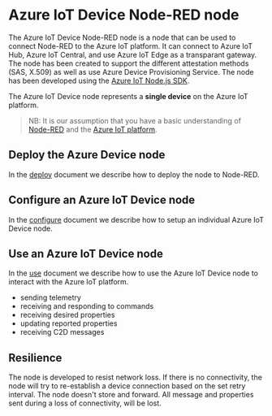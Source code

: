 # Azure IoT Device Node-RED node
The Azure IoT Device Node-RED node is a node that can be used to connect Node-RED to the Azure IoT platform. It can connect to Azure IoT Hub, Azure IoT Central, and use Azure IoT Edge as a transparant gateway. The node has been created to support the different attestation methods (SAS, X.509) as well as use Azure Device Provisioning Service. The node has been developed using the [Azure IoT Node.js SDK](https://github.com/Azure/azure-iot-sdk-node/).

The Azure IoT Device node represents a **single device** on the Azure IoT platform. 

> NB: It is our assumption that you have a basic understanding of [Node-RED](https://nodered.org/) and the [Azure IoT platform](https://azure.microsoft.com/en-us/product-categories/iot/).

## Deploy the Azure Device node
In the [deploy](https://github.com/iotblackbelt/node-red-contrib-azure-iot-device/blob/master/DEPLOY.md) document we describe how to deploy the node to Node-RED.

## Configure an Azure IoT Device node
In the [configure](https://github.com/iotblackbelt/node-red-contrib-azure-iot-device/blob/master/CONFIGURE.md) document we describe how to setup an individual Azure IoT Device node.

## Use an Azure IoT Device node
In the [use](https://github.com/iotblackbelt/node-red-contrib-azure-iot-device/blob/master/USE.md) document we describe how to use the Azure IoT Device node to interact with the Azure IoT platform.
- sending telemetry
- receiving and responding to commands
- receiving desired properties
- updating reported properties
- receiving C2D messages

## Resilience
The node is developed to resist network loss. If there is no connectivity, the node will try to re-establish a device connection based on the set retry interval. The node doesn't store and forward. All message and properties sent during a loss of connectivity, will be lost.